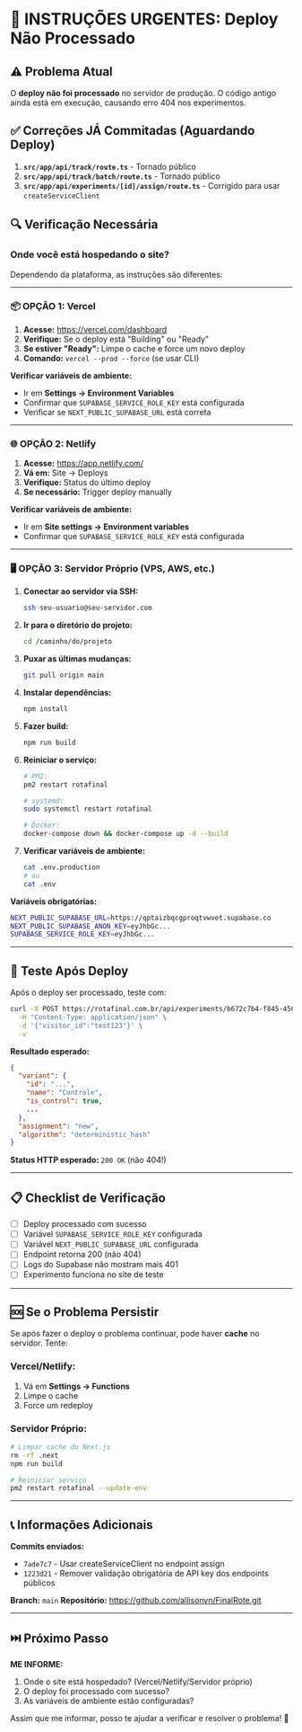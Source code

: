 # 🚨 INSTRUÇÕES URGENTES: Deploy Não Processado

## ⚠️ Problema Atual

O **deploy não foi processado** no servidor de produção. O código antigo ainda está em execução, causando erro 404 nos experimentos.

## ✅ Correções JÁ Commitadas (Aguardando Deploy)

1. **`src/app/api/track/route.ts`** - Tornado público
2. **`src/app/api/track/batch/route.ts`** - Tornado público  
3. **`src/app/api/experiments/[id]/assign/route.ts`** - Corrigido para usar `createServiceClient`

## 🔍 Verificação Necessária

### Onde você está hospedando o site?

Dependendo da plataforma, as instruções são diferentes:

---

### 📦 **OPÇÃO 1: Vercel**

1. **Acesse:** https://vercel.com/dashboard
2. **Verifique:** Se o deploy está "Building" ou "Ready"
3. **Se estiver "Ready":** Limpe o cache e force um novo deploy
4. **Comando:** `vercel --prod --force` (se usar CLI)

**Verificar variáveis de ambiente:**
- Ir em **Settings → Environment Variables**
- Confirmar que `SUPABASE_SERVICE_ROLE_KEY` está configurada
- Verificar se `NEXT_PUBLIC_SUPABASE_URL` está correta

---

### 🌐 **OPÇÃO 2: Netlify**

1. **Acesse:** https://app.netlify.com/
2. **Vá em:** Site → Deploys
3. **Verifique:** Status do último deploy
4. **Se necessário:** Trigger deploy manually

**Verificar variáveis de ambiente:**
- Ir em **Site settings → Environment variables**
- Confirmar que `SUPABASE_SERVICE_ROLE_KEY` está configurada

---

### 🖥️ **OPÇÃO 3: Servidor Próprio (VPS, AWS, etc.)**

1. **Conectar ao servidor via SSH:**
   ```bash
   ssh seu-usuario@seu-servidor.com
   ```

2. **Ir para o diretório do projeto:**
   ```bash
   cd /caminho/do/projeto
   ```

3. **Puxar as últimas mudanças:**
   ```bash
   git pull origin main
   ```

4. **Instalar dependências:**
   ```bash
   npm install
   ```

5. **Fazer build:**
   ```bash
   npm run build
   ```

6. **Reiniciar o serviço:**
   ```bash
   # PM2:
   pm2 restart rotafinal
   
   # systemd:
   sudo systemctl restart rotafinal
   
   # Docker:
   docker-compose down && docker-compose up -d --build
   ```

7. **Verificar variáveis de ambiente:**
   ```bash
   cat .env.production
   # ou
   cat .env
   ```

**Variáveis obrigatórias:**
```bash
NEXT_PUBLIC_SUPABASE_URL=https://qptaizbqcgproqtvwvet.supabase.co
NEXT_PUBLIC_SUPABASE_ANON_KEY=eyJhbGc...
SUPABASE_SERVICE_ROLE_KEY=eyJhbGc...
```

---

## 🧪 Teste Após Deploy

Após o deploy ser processado, teste com:

```bash
curl -X POST https://rotafinal.com.br/api/experiments/b672c7b4-f845-4569-bb5a-063e2d483c81/assign \
  -H "Content-Type: application/json" \
  -d '{"visitor_id":"test123"}' \
  -v
```

**Resultado esperado:**
```json
{
  "variant": {
    "id": "...",
    "name": "Controle",
    "is_control": true,
    ...
  },
  "assignment": "new",
  "algorithm": "deterministic_hash"
}
```

**Status HTTP esperado:** `200 OK` (não 404!)

---

## 📋 Checklist de Verificação

- [ ] Deploy processado com sucesso
- [ ] Variável `SUPABASE_SERVICE_ROLE_KEY` configurada
- [ ] Variável `NEXT_PUBLIC_SUPABASE_URL` configurada
- [ ] Endpoint retorna 200 (não 404)
- [ ] Logs do Supabase não mostram mais 401
- [ ] Experimento funciona no site de teste

---

## 🆘 Se o Problema Persistir

Se após fazer o deploy o problema continuar, pode haver **cache** no servidor. Tente:

### Vercel/Netlify:
1. Vá em **Settings → Functions**
2. Limpe o cache
3. Force um redeploy

### Servidor Próprio:
```bash
# Limpar cache do Next.js
rm -rf .next
npm run build

# Reiniciar serviço
pm2 restart rotafinal --update-env
```

---

## 📞 Informações Adicionais

**Commits enviados:**
- `7ade7c7` - Usar createServiceClient no endpoint assign
- `1223d21` - Remover validação obrigatória de API key dos endpoints públicos

**Branch:** `main`
**Repositório:** https://github.com/allisonvn/FinalRote.git

---

## ⏭️ Próximo Passo

**ME INFORME:**
1. Onde o site está hospedado? (Vercel/Netlify/Servidor próprio)
2. O deploy foi processado com sucesso?
3. As variáveis de ambiente estão configuradas?

Assim que me informar, posso te ajudar a verificar e resolver o problema! 🚀
